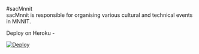 
#sacMnnit <br>
sacMnnit is responsible for organising various cultural and technical events in MNNIT.



Deploy on Heroku - 

[![Deploy](https://www.herokucdn.com/deploy/button.svg)](https://heroku.com/deploy)

